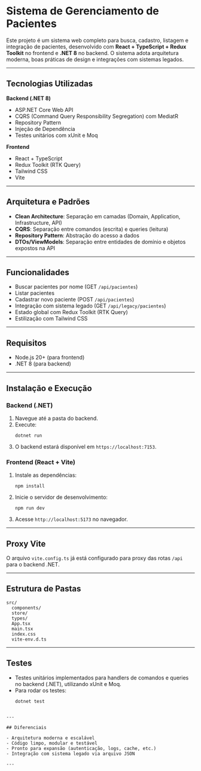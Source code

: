 # Sistema de Gerenciamento de Pacientes

Este projeto é um sistema web completo para busca, cadastro, listagem e integração de pacientes, desenvolvido com **React + TypeScript + Redux Toolkit** no frontend e **.NET 8** no backend. O sistema adota arquitetura moderna, boas práticas de design e integrações com sistemas legados.

---

## Tecnologias Utilizadas

**Backend (.NET 8)**
- ASP.NET Core Web API
- CQRS (Command Query Responsibility Segregation) com MediatR
- Repository Pattern
- Injeção de Dependência
- Testes unitários com xUnit e Moq

**Frontend**
- React + TypeScript
- Redux Toolkit (RTK Query)
- Tailwind CSS
- Vite

---

## Arquitetura e Padrões

- **Clean Architecture**: Separação em camadas (Domain, Application, Infrastructure, API)
- **CQRS**: Separação entre comandos (escrita) e queries (leitura)
- **Repository Pattern**: Abstração do acesso a dados
- **DTOs/ViewModels**: Separação entre entidades de domínio e objetos expostos na API

---

## Funcionalidades

- Buscar pacientes por nome (GET `/api/pacientes`)
- Listar pacientes
- Cadastrar novo paciente (POST `/api/pacientes`)
- Integração com sistema legado (GET `/api/legacy/pacientes`)
- Estado global com Redux Toolkit (RTK Query)
- Estilização com Tailwind CSS

---

## Requisitos

- Node.js 20+ (para frontend)
- .NET 8 (para backend)

---

## Instalação e Execução

### Backend (.NET)

1. Navegue até a pasta do backend.
2. Execute:
   ```
   dotnet run
   ```
3. O backend estará disponível em `https://localhost:7153`.

### Frontend (React + Vite)

1. Instale as dependências:
   ```
   npm install
   ```
2. Inicie o servidor de desenvolvimento:
   ```
   npm run dev
   ```
3. Acesse `http://localhost:5173` no navegador.

---

## Proxy Vite

O arquivo `vite.config.ts` já está configurado para proxy das rotas `/api` para o backend .NET.

---

## Estrutura de Pastas

```
src/
  components/
  store/
  types/
  App.tsx
  main.tsx
  index.css
  vite-env.d.ts
```

---

## Testes

- Testes unitários implementados para handlers de comandos e queries no backend (.NET), utilizando xUnit e Moq.
- Para rodar os testes:
   ```
  dotnet test
```

---

## Diferenciais

- Arquitetura moderna e escalável
- Código limpo, modular e testável
- Pronto para expansão (autenticação, logs, cache, etc.)
- Integração com sistema legado via arquivo JSON

---

